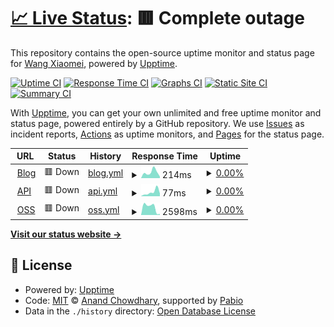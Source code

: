 # [📈 Live Status](https://status.ganyu.rocks): <!--live status--> **🟥 Complete outage**

This repository contains the open-source uptime monitor and status page for [Wang Xiaomei](ganyu.rocks), powered by [Upptime](https://github.com/upptime/upptime).

[![Uptime CI](https://github.com/g2nnyS/uptime/workflows/Uptime%20CI/badge.svg)](https://github.com/g2nnyS/uptime/actions?query=workflow%3A%22Uptime+CI%22)
[![Response Time CI](https://github.com/g2nnyS/uptime/workflows/Response%20Time%20CI/badge.svg)](https://github.com/g2nnyS/uptime/actions?query=workflow%3A%22Response+Time+CI%22)
[![Graphs CI](https://github.com/g2nnyS/uptime/workflows/Graphs%20CI/badge.svg)](https://github.com/g2nnyS/uptime/actions?query=workflow%3A%22Graphs+CI%22)
[![Static Site CI](https://github.com/g2nnyS/uptime/workflows/Static%20Site%20CI/badge.svg)](https://github.com/g2nnyS/uptime/actions?query=workflow%3A%22Static+Site+CI%22)
[![Summary CI](https://github.com/g2nnyS/uptime/workflows/Summary%20CI/badge.svg)](https://github.com/g2nnyS/uptime/actions?query=workflow%3A%22Summary+CI%22)

With [Upptime](https://upptime.js.org), you can get your own unlimited and free uptime monitor and status page, powered entirely by a GitHub repository. We use [Issues](https://github.com/g2nnyS/uptime/issues) as incident reports, [Actions](https://github.com/g2nnyS/uptime/actions) as uptime monitors, and [Pages](https://status.ganyu.rocks) for the status page.

<!--start: status pages-->
<!-- This summary is generated by Upptime (https://github.com/upptime/upptime) -->
<!-- Do not edit this manually, your changes will be overwritten -->
<!-- prettier-ignore -->
| URL | Status | History | Response Time | Uptime |
| --- | ------ | ------- | ------------- | ------ |
| <img alt="" src="https://icons.duckduckgo.com/ip3/blog.ganyu.rocks.ico" height="13"> [Blog](https://blog.ganyu.rocks) | 🟥 Down | [blog.yml](https://github.com/g2nnyS/uptime/commits/HEAD/history/blog.yml) | <details><summary><img alt="Response time graph" src="./graphs/blog/response-time-week.png" height="20"> 214ms</summary><br><a href="https://status.ganyu.rocks/history/blog"><img alt="Response time 214" src="https://img.shields.io/endpoint?url=https%3A%2F%2Fraw.githubusercontent.com%2Fg2nnyS%2Fuptime%2FHEAD%2Fapi%2Fblog%2Fresponse-time.json"></a><br><a href="https://status.ganyu.rocks/history/blog"><img alt="24-hour response time 54" src="https://img.shields.io/endpoint?url=https%3A%2F%2Fraw.githubusercontent.com%2Fg2nnyS%2Fuptime%2FHEAD%2Fapi%2Fblog%2Fresponse-time-day.json"></a><br><a href="https://status.ganyu.rocks/history/blog"><img alt="7-day response time 214" src="https://img.shields.io/endpoint?url=https%3A%2F%2Fraw.githubusercontent.com%2Fg2nnyS%2Fuptime%2FHEAD%2Fapi%2Fblog%2Fresponse-time-week.json"></a><br><a href="https://status.ganyu.rocks/history/blog"><img alt="30-day response time 214" src="https://img.shields.io/endpoint?url=https%3A%2F%2Fraw.githubusercontent.com%2Fg2nnyS%2Fuptime%2FHEAD%2Fapi%2Fblog%2Fresponse-time-month.json"></a><br><a href="https://status.ganyu.rocks/history/blog"><img alt="1-year response time 214" src="https://img.shields.io/endpoint?url=https%3A%2F%2Fraw.githubusercontent.com%2Fg2nnyS%2Fuptime%2FHEAD%2Fapi%2Fblog%2Fresponse-time-year.json"></a></details> | <details><summary><a href="https://status.ganyu.rocks/history/blog">0.00%</a></summary><a href="https://status.ganyu.rocks/history/blog"><img alt="All-time uptime 0.00%" src="https://img.shields.io/endpoint?url=https%3A%2F%2Fraw.githubusercontent.com%2Fg2nnyS%2Fuptime%2FHEAD%2Fapi%2Fblog%2Fuptime.json"></a><br><a href="https://status.ganyu.rocks/history/blog"><img alt="24-hour uptime 0.00%" src="https://img.shields.io/endpoint?url=https%3A%2F%2Fraw.githubusercontent.com%2Fg2nnyS%2Fuptime%2FHEAD%2Fapi%2Fblog%2Fuptime-day.json"></a><br><a href="https://status.ganyu.rocks/history/blog"><img alt="7-day uptime 0.00%" src="https://img.shields.io/endpoint?url=https%3A%2F%2Fraw.githubusercontent.com%2Fg2nnyS%2Fuptime%2FHEAD%2Fapi%2Fblog%2Fuptime-week.json"></a><br><a href="https://status.ganyu.rocks/history/blog"><img alt="30-day uptime 0.00%" src="https://img.shields.io/endpoint?url=https%3A%2F%2Fraw.githubusercontent.com%2Fg2nnyS%2Fuptime%2FHEAD%2Fapi%2Fblog%2Fuptime-month.json"></a><br><a href="https://status.ganyu.rocks/history/blog"><img alt="1-year uptime 0.00%" src="https://img.shields.io/endpoint?url=https%3A%2F%2Fraw.githubusercontent.com%2Fg2nnyS%2Fuptime%2FHEAD%2Fapi%2Fblog%2Fuptime-year.json"></a></details>
| <img alt="" src="https://icons.duckduckgo.com/ip3/api.ganyu.rocks.ico" height="13"> [API](https://api.ganyu.rocks) | 🟥 Down | [api.yml](https://github.com/g2nnyS/uptime/commits/HEAD/history/api.yml) | <details><summary><img alt="Response time graph" src="./graphs/api/response-time-week.png" height="20"> 77ms</summary><br><a href="https://status.ganyu.rocks/history/api"><img alt="Response time 77" src="https://img.shields.io/endpoint?url=https%3A%2F%2Fraw.githubusercontent.com%2Fg2nnyS%2Fuptime%2FHEAD%2Fapi%2Fapi%2Fresponse-time.json"></a><br><a href="https://status.ganyu.rocks/history/api"><img alt="24-hour response time 52" src="https://img.shields.io/endpoint?url=https%3A%2F%2Fraw.githubusercontent.com%2Fg2nnyS%2Fuptime%2FHEAD%2Fapi%2Fapi%2Fresponse-time-day.json"></a><br><a href="https://status.ganyu.rocks/history/api"><img alt="7-day response time 77" src="https://img.shields.io/endpoint?url=https%3A%2F%2Fraw.githubusercontent.com%2Fg2nnyS%2Fuptime%2FHEAD%2Fapi%2Fapi%2Fresponse-time-week.json"></a><br><a href="https://status.ganyu.rocks/history/api"><img alt="30-day response time 77" src="https://img.shields.io/endpoint?url=https%3A%2F%2Fraw.githubusercontent.com%2Fg2nnyS%2Fuptime%2FHEAD%2Fapi%2Fapi%2Fresponse-time-month.json"></a><br><a href="https://status.ganyu.rocks/history/api"><img alt="1-year response time 77" src="https://img.shields.io/endpoint?url=https%3A%2F%2Fraw.githubusercontent.com%2Fg2nnyS%2Fuptime%2FHEAD%2Fapi%2Fapi%2Fresponse-time-year.json"></a></details> | <details><summary><a href="https://status.ganyu.rocks/history/api">0.00%</a></summary><a href="https://status.ganyu.rocks/history/api"><img alt="All-time uptime 0.00%" src="https://img.shields.io/endpoint?url=https%3A%2F%2Fraw.githubusercontent.com%2Fg2nnyS%2Fuptime%2FHEAD%2Fapi%2Fapi%2Fuptime.json"></a><br><a href="https://status.ganyu.rocks/history/api"><img alt="24-hour uptime 0.00%" src="https://img.shields.io/endpoint?url=https%3A%2F%2Fraw.githubusercontent.com%2Fg2nnyS%2Fuptime%2FHEAD%2Fapi%2Fapi%2Fuptime-day.json"></a><br><a href="https://status.ganyu.rocks/history/api"><img alt="7-day uptime 0.00%" src="https://img.shields.io/endpoint?url=https%3A%2F%2Fraw.githubusercontent.com%2Fg2nnyS%2Fuptime%2FHEAD%2Fapi%2Fapi%2Fuptime-week.json"></a><br><a href="https://status.ganyu.rocks/history/api"><img alt="30-day uptime 0.00%" src="https://img.shields.io/endpoint?url=https%3A%2F%2Fraw.githubusercontent.com%2Fg2nnyS%2Fuptime%2FHEAD%2Fapi%2Fapi%2Fuptime-month.json"></a><br><a href="https://status.ganyu.rocks/history/api"><img alt="1-year uptime 0.00%" src="https://img.shields.io/endpoint?url=https%3A%2F%2Fraw.githubusercontent.com%2Fg2nnyS%2Fuptime%2FHEAD%2Fapi%2Fapi%2Fuptime-year.json"></a></details>
| <img alt="" src="https://icons.duckduckgo.com/ip3/oss.ganyu.rocks.ico" height="13"> [OSS](https://oss.ganyu.rocks/genshinimage/103266218_p0.jpg) | 🟥 Down | [oss.yml](https://github.com/g2nnyS/uptime/commits/HEAD/history/oss.yml) | <details><summary><img alt="Response time graph" src="./graphs/oss/response-time-week.png" height="20"> 2598ms</summary><br><a href="https://status.ganyu.rocks/history/oss"><img alt="Response time 2598" src="https://img.shields.io/endpoint?url=https%3A%2F%2Fraw.githubusercontent.com%2Fg2nnyS%2Fuptime%2FHEAD%2Fapi%2Foss%2Fresponse-time.json"></a><br><a href="https://status.ganyu.rocks/history/oss"><img alt="24-hour response time 328" src="https://img.shields.io/endpoint?url=https%3A%2F%2Fraw.githubusercontent.com%2Fg2nnyS%2Fuptime%2FHEAD%2Fapi%2Foss%2Fresponse-time-day.json"></a><br><a href="https://status.ganyu.rocks/history/oss"><img alt="7-day response time 2598" src="https://img.shields.io/endpoint?url=https%3A%2F%2Fraw.githubusercontent.com%2Fg2nnyS%2Fuptime%2FHEAD%2Fapi%2Foss%2Fresponse-time-week.json"></a><br><a href="https://status.ganyu.rocks/history/oss"><img alt="30-day response time 2598" src="https://img.shields.io/endpoint?url=https%3A%2F%2Fraw.githubusercontent.com%2Fg2nnyS%2Fuptime%2FHEAD%2Fapi%2Foss%2Fresponse-time-month.json"></a><br><a href="https://status.ganyu.rocks/history/oss"><img alt="1-year response time 2598" src="https://img.shields.io/endpoint?url=https%3A%2F%2Fraw.githubusercontent.com%2Fg2nnyS%2Fuptime%2FHEAD%2Fapi%2Foss%2Fresponse-time-year.json"></a></details> | <details><summary><a href="https://status.ganyu.rocks/history/oss">0.00%</a></summary><a href="https://status.ganyu.rocks/history/oss"><img alt="All-time uptime 0.00%" src="https://img.shields.io/endpoint?url=https%3A%2F%2Fraw.githubusercontent.com%2Fg2nnyS%2Fuptime%2FHEAD%2Fapi%2Foss%2Fuptime.json"></a><br><a href="https://status.ganyu.rocks/history/oss"><img alt="24-hour uptime 0.00%" src="https://img.shields.io/endpoint?url=https%3A%2F%2Fraw.githubusercontent.com%2Fg2nnyS%2Fuptime%2FHEAD%2Fapi%2Foss%2Fuptime-day.json"></a><br><a href="https://status.ganyu.rocks/history/oss"><img alt="7-day uptime 0.00%" src="https://img.shields.io/endpoint?url=https%3A%2F%2Fraw.githubusercontent.com%2Fg2nnyS%2Fuptime%2FHEAD%2Fapi%2Foss%2Fuptime-week.json"></a><br><a href="https://status.ganyu.rocks/history/oss"><img alt="30-day uptime 0.00%" src="https://img.shields.io/endpoint?url=https%3A%2F%2Fraw.githubusercontent.com%2Fg2nnyS%2Fuptime%2FHEAD%2Fapi%2Foss%2Fuptime-month.json"></a><br><a href="https://status.ganyu.rocks/history/oss"><img alt="1-year uptime 0.00%" src="https://img.shields.io/endpoint?url=https%3A%2F%2Fraw.githubusercontent.com%2Fg2nnyS%2Fuptime%2FHEAD%2Fapi%2Foss%2Fuptime-year.json"></a></details>

<!--end: status pages-->

[**Visit our status website →**](https://status.ganyu.rocks)

## 📄 License

- Powered by: [Upptime](https://github.com/upptime/upptime)
- Code: [MIT](./LICENSE) © [Anand Chowdhary](https://anandchowdhary.com), supported by [Pabio](https://pabio.com)
- Data in the `./history` directory: [Open Database License](https://opendatacommons.org/licenses/odbl/1-0/)
